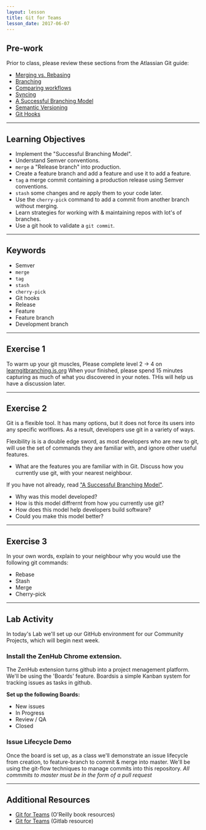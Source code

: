 ```yaml
---
layout: lesson
title: Git for Teams
lesson_date: 2017-06-07
---
```


## Pre-work

Prior to class, please review these sections from the Atlassian Git guide:

- [Merging vs. Rebasing](https://www.atlassian.com/git/tutorials/merging-vs-rebasing/conceptual-overview)
- [Branching](https://www.atlassian.com/git/tutorials/using-branches)
- [Comparing workflows](https://www.atlassian.com/git/tutorials/comparing-workflows)
- [Syncing](https://www.atlassian.com/git/tutorials/syncing)
- [A Successful Branching Model](http://nvie.com/posts/a-successful-git-branching-model/)
- [Semantic Versioning](http://semver.org/)
- [Git Hooks](https://git-scm.com/book/en/v2/Customizing-Git-Git-Hooks)

---

## Learning Objectives

- Implement the "Successful Branching Model".
- Understand Semver conventions.
- `merge` a "Release branch" into production.
- Create a feature branch and add a feature and use it to add a feature.
- `tag` a merge commit containing a production release using Semver conventions.
- `stash` some changes and re apply them to your code later.
- Use the `cherry-pick` command to add a commit from another branch without merging.
- Learn strategies for working with & maintaining repos with lot's of branches.
- Use a git hook to validate a `git commit`.

---

## Keywords

- Semver
- `merge`
- `tag`
- `stash`
- `cherry-pick`
- Git hooks
- Release
- Feature
- Feature branch
- Development branch

---

## Exercise 1

To warm up your git muscles, Please complete level 2 -> 4 on [learngitbranching.js.org](http://learngitbranching.js.org/)
When your finished, please spend 15 minutes capturing as much of what you discovered in your notes. THis will help us have a discussion later.

---

## Exercise 2

Git is a flexible tool. It has many options, but it does not force its users into any specific worlflows.
As a result, developers use git in a variety of ways.

Flexibility is is a double edge sword, as most developers who are new to git, will use  the set of commands they
are familiar with, and ignore other useful features.

- What are the features you are familiar with in Git. Discuss how you currently use git, with your nearest neighbour.

If you have not already, read ["A Successful Branching Model"](http://nvie.com/posts/a-successful-git-branching-model/).

- Why was this model developed?
- How is this model diffrernt from how you currently use git?
- How does this model help developers build software?
- Could you make this model better?

---

## Exercise 3

In your own words, explain to your neighbour why you would use the following git commands:

- Rebase
- Stash
- Merge
- Cherry-pick

---

## Lab Activity

In today's Lab we'll set up our GitHub environment for our Community Projects, which will begin next week. 

### Install the ZenHub Chrome extension.

The ZenHub extension turns github into a project menagement platform. We'll be using the 'Boards' feature. Boardsis a simple Kanban system for 
tracking issues as tasks in github.

**Set up the following Boards:**

- New issues
- In Progress
- Review / QA
- Closed

### Issue Lifecycle Demo

Once the board is set up, as a class we'll demonstrate an issue lifecycle from creation, to feature-branch to commit & merge into master.
We'll be using the git-flow techniques to manage commits into this repository. *All commmits to master must be in the form of a pull request* 


---

## Additional Resources

- [Git for Teams](http://gitforteams.com/) (O'Reilly book resources)
- [Git for Teams](https://gitlab.com/gitforteams/gitforteams) (Gitlab resource)
